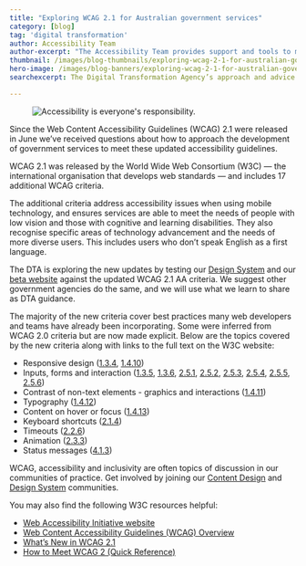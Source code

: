 ```yaml
---
title: "Exploring WCAG 2.1 for Australian government services"
category: [blog]
tag: 'digital transformation'
author: Accessibility Team
author-excerpt: "The Accessibility Team provides support and tools to make services accessible for everyone."
thumbnail: /images/blog-thumbnails/exploring-wcag-2-1-for-australian-government-services-thumb.png
hero-image: /images/blog-banners/exploring-wcag-2-1-for-australian-government-services-hero.png
searchexcerpt: The Digital Transformation Agency’s approach and advice for preparing to implement the updated WCAG 2.1 guidelines.

---
```

<figure>
  <img src="{{ site.url }}{{ site.baseurl }}{{ page.hero-image }}" alt="Accessibility is everyone's responsibility."/><br />
</figure>

Since the Web Content Accessibility Guidelines (WCAG) 2.1 were released in June we’ve received questions about how to approach the development of government services to meet these updated accessibility guidelines.

WCAG 2.1 was released by the World Wide Web Consortium (W3C) — the international organisation that develops web standards — and includes 17 additional WCAG criteria.

The additional criteria address accessibility issues when using mobile technology, and ensures services are able to meet the needs of people with low vision and those with cognitive and learning disabilities. They also recognise specific areas of technology advancement and the needs of more diverse users. This includes users who don’t speak English as a first language.

The DTA is exploring the new updates by testing our [Design System](https://designsystem.gov.au/) and our [beta website](https://beta.dta.gov.au/) against the updated WCAG 2.1 AA criteria. We suggest other government agencies do the same, and we will use what we learn to share as DTA guidance.

The majority of the new criteria cover best practices many web developers and teams have already been incorporating. Some were inferred from WCAG 2.0 criteria but are now made explicit. Below are the topics covered by the new criteria along with links to the full text on the W3C website:

- Responsive design ([1.3.4](https://www.w3.org/WAI/WCAG21/quickref/#orientation), [1.4.10](https://www.w3.org/WAI/WCAG21/quickref/#reflow))
- Inputs, forms and interaction ([1.3.5](https://www.w3.org/WAI/WCAG21/quickref/#identify-input-purpose), [1.3.6](https://www.w3.org/WAI/WCAG21/quickref/#identify-purpose), [2.5.1](https://www.w3.org/WAI/WCAG21/quickref/#pointer-gestures), [2.5.2](https://www.w3.org/WAI/WCAG21/quickref/#pointer-cancellation), [2.5.3](https://www.w3.org/WAI/WCAG21/quickref/#label-in-name), [2.5.4](https://www.w3.org/WAI/WCAG21/quickref/#motion-actuation), [2.5.5](https://www.w3.org/WAI/WCAG21/quickref/#target-size), [2.5.6](https://www.w3.org/WAI/WCAG21/quickref/#concurrent-input-mechanisms))
- Contrast of non-text elements - graphics and interactions ([1.4.11](https://www.w3.org/WAI/WCAG21/quickref/#non-text-contrast))
- Typography ([1.4.12](https://www.w3.org/WAI/WCAG21/quickref/#text-spacing))
- Content on hover or focus ([1.4.13](https://www.w3.org/WAI/WCAG21/quickref/#content-on-hover-or-focus))
- Keyboard shortcuts ([2.1.4](https://www.w3.org/WAI/WCAG21/quickref/#character-key-shortcuts))
- Timeouts ([2.2.6](https://www.w3.org/WAI/WCAG21/quickref/#timeouts))
- Animation ([2.3.3](https://www.w3.org/WAI/WCAG21/quickref/#animation-from-interactions))
- Status messages ([4.1.3](https://www.w3.org/WAI/WCAG21/quickref/#status-messages))

WCAG, accessibility and inclusivity are often topics of discussion in our communities of practice. Get involved by joining our [Content Design](https://www.dta.gov.au/what-we-do/partnerships/communities/) and [Design System](https://designsystem.gov.au/community/) communities.

You may also find the following W3C resources helpful:
- [Web Accessibility Initiative website](https://www.w3.org/WAI/)
- [Web Content Accessibility Guidelines (WCAG) Overview](https://www.w3.org/WAI/standards-guidelines/wcag/)
- [What’s New in WCAG 2.1](https://www.w3.org/WAI/standards-guidelines/wcag/new-in-21/)
- [How to Meet WCAG 2 (Quick Reference)](https://www.w3.org/WAI/WCAG21/quickref/)
